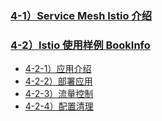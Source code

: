 ### [4-1）Service Mesh Istio 介绍](04-service-mesh-istio/istio-intro.md)
### [4-2）Istio 使用样例 BookInfo](04-service-mesh-istio/istio-book-info-demo.md)

* [4-2-1）应用介绍](istio-book-info-demo.md)
* [4-2-2）部署应用](istio-book-info-demo-apply-app.md)
* [4-2-3）流量控制](istio-book-info-demo-traffic-management.md)
* [4-2-4）配置清理](istio-book-info-demo-clean.md)